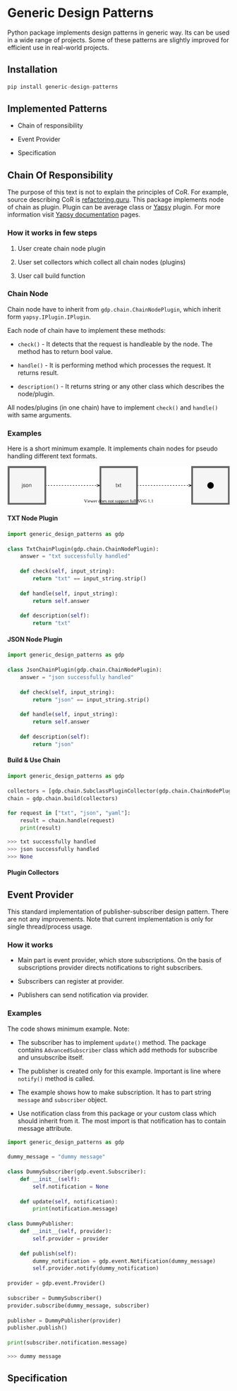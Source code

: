 # Generic Design Patterns
Python package implements design patterns in generic way. Its can be used in a wide range of projects.
Some of these patterns are slightly improved for efficient use in real-world projects.

## Installation 
```python
pip install generic-design-patterns 
``` 

## Implemented Patterns
* Chain of responsibility 

* Event Provider

* Specification


## Chain Of Responsibility
The purpose of this text is not to explain the principles of CoR. For example, source describing CoR is [refactoring.guru].
This package implements node of chain as plugin. Plugin can be average class or [Yapsy] plugin. For more information visit [Yapsy documentation] pages.


### How it works in few steps
1. User create chain node plugin

2. User set collectors which collect all chain nodes (plugins)

3. User call build function


### Chain Node
Chain node have to inherit from  `gdp.chain.ChainNodePlugin`, which inherit form `yapsy.IPlugin.IPlugin`. 

Each node of chain have to implement these methods:
* `check()` - It detects that the request is handleable by the node. The method has to return bool value.

* `handle()` - It is performing method which processes the request. It returns result. 

* `description()` - It returns string or any other class which describes the node/plugin.

All nodes/plugins (in one chain) have to implement `check()` and `handle()` with same arguments.    

### Examples
Here is a short minimum example. It implements chain nodes for pseudo handling different text formats.

![Chain of responsibility example][chain_example]

#### TXT Node Plugin
```python
import generic_design_patterns as gdp

class TxtChainPlugin(gdp.chain.ChainNodePlugin):
    answer = "txt successfully handled"

    def check(self, input_string):
        return "txt" == input_string.strip()

    def handle(self, input_string):
        return self.answer

    def description(self):
        return "txt"
``` 

#### JSON Node Plugin
```python
import generic_design_patterns as gdp

class JsonChainPlugin(gdp.chain.ChainNodePlugin):
    answer = "json successfully handled"

    def check(self, input_string):
        return "json" == input_string.strip()

    def handle(self, input_string):
        return self.answer

    def description(self):
        return "json"
``` 

#### Build & Use Chain
```python
import generic_design_patterns as gdp

collectors = [gdp.chain.SubclassPluginCollector(gdp.chain.ChainNodePlugin)]
chain = gdp.chain.build(collectors)

for request in ["txt", "json", "yaml"]:
    result = chain.handle(request)
    print(result)
``` 

```python
>>> txt successfully handled
>>> json successfully handled
>>> None
``` 

#### Plugin Collectors

## Event Provider
This standard implementation of publisher-subscriber design pattern. There are not any improvements. Note that current implementation is only for single thread/process usage. 

### How it works
* Main part is event provider, which store subscriptions. On the basis of subscriptions provider directs notifications to right subscribers. 

* Subscribers can register at provider.

* Publishers can send notification via provider.

### Examples
The code shows minimum example. Note:
* The subscriber has to implement `update()` method. The package contains `AdvancedSubscriber` class which add methods for subscribe and unsubscribe itself.

* The publisher is created only for this example. Important is line where `notify()` method is called. 

* The example shows how to make subscription. It has to part string `message` and `subscriber` object.

* Use notification class from this package or your custom class which should inherit from it. The most import is that notification has to contain message attribute.

```python
import generic_design_patterns as gdp

dummy_message = "dummy message"

class DummySubscriber(gdp.event.Subscriber):
    def __init__(self):
        self.notification = None

    def update(self, notification):
        print(notification.message)

class DummyPublisher:
    def __init__(self, provider):
        self.provider = provider
    
    def publish(self):
        dummy_notification = gdp.event.Notification(dummy_message)
        self.provider.notify(dummy_notification)

provider = gdp.event.Provider()

subscriber = DummySubscriber()
provider.subscribe(dummy_message, subscriber)

publisher = DummyPublisher(provider)
publisher.publish()

print(subscriber.notification.message)
``` 

```python
>>> dummy message
``` 

## Specification



[chain_example]: img/chain_example.svg "Chain of responsibility example"
[chain_of_plugins_design]: img/chain_plugin_design.svg "Chain of plugins design"
[refactoring.guru]: https://refactoring.guru/design-patterns/chain-of-responsibility
[Yapsy]: https://pypi.org/project/Yapsy/
[Yapsy documentation]: http://yapsy.sourceforge.net/
